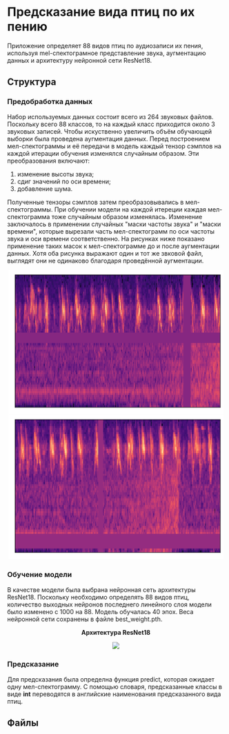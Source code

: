 # Предсказание вида птиц по их пению

Приложение определяет 88 видов птиц по аудиозаписи их пения, используя mel-спектограмное представление звука, аугментацию данных и архитектуру нейронной сети ResNet18.

## Структура
### Предобработка данных
Набор используемых данных состоит всего из 264 звуковых файлов. Поскольку всего 88 классов, то на каждый класс приходится около 3 звуковых записей.
Чтобы искуственно увеличить объём обучающей выборки была проведена аугментация данных. Перед построением мел-спектограммы и её передачи в модель
каждый тензор сэмплов на каждой итерации обучения изменялся случайным образом. Эти преобразования включают:
1. изменение высоты звука;
2. сдиг значений по оси времени;
3. добавление шума.

Полученные тензоры сэмплов затем преобразовывались в мел-спектограммы. При обучении модели на каждой итереции каждая мел-спектограмма тоже случайным образом изменялась.
Изменение заключалось в применении случайных "маски частоты звука" и "маски времени", которые вырезали часть мел-спектограмм по оси частоты звука и оси времени соответственно.
На рисунках ниже показано применение таких масок к мел-спектограмме до и после аугментации данных. Хотя оба рисунка выражают один и тот же звковой файл, выглядят они не одинаково
благодаря проведённой аугментации.
 
 <p align="center">
  <img src="https://raw.githubusercontent.com/MikhailKuzm/Birds/master/native_spec.png" width="500" />

  <img src="https://raw.githubusercontent.com/MikhailKuzm/Birds/master/aug_spec.png" width="500" />
</p>
 
 ### Обучение модели
 В качестве модели была выбрана нейронная сеть архитектуры ResNet18. Поскольку необходимо определять 88 видов птиц, количество выходных нейронов 
 последнего линейного слоя модели было изменено с 1000 на 88. Модель обучалась 40 эпох. Веса нейронной сети сохранены в файле best_weight.pth.
 <p align="center">
 <b>Архитектура ResNet18</b>
 </p>
 <p align="center">
  <img src="https://www.mdpi.com/futureinternet/futureinternet-10-00080/article_deploy/html/images/futureinternet-10-00080-g002.png" />
 </p>
 
 ### Предсказание
 Для предсказания была определна функция predict, которая ожидает одну мел-спектограмму. С помощью словаря, предсказанные классы в виде <b>int</b> переводятся в английские наименования
 предсказанного вида птиц.
 
 
## Файлы
 
 
